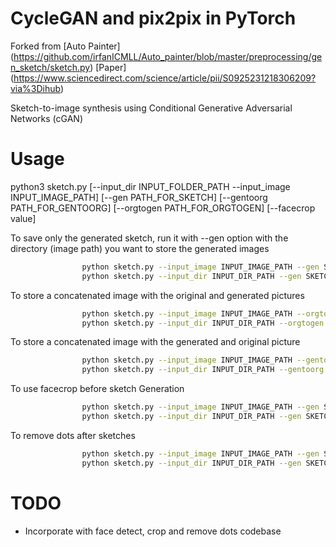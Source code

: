 # CycleGAN and pix2pix in PyTorch

Forked from [Auto Painter] (https://github.com/irfanICMLL/Auto_painter/blob/master/preprocessing/gen_sketch/sketch.py)
[Paper] (https://www.sciencedirect.com/science/article/pii/S0925231218306209?via%3Dihub)

Sketch-to-image synthesis using Conditional Generative Adversarial Networks (cGAN)

# Usage

python3 sketch.py [--input_dir INPUT_FOLDER_PATH --input_image INPUT_IMAGE_PATH] [--gen PATH_FOR_SKETCH] [--gentoorg PATH_FOR_GENTOORG] [--orgtogen PATH_FOR_ORGTOGEN] [--facecrop value]

To save only the generated sketch, run it with --gen option with the directory (image path) you want to store the generated images

```bash
                python sketch.py --input_image INPUT_IMAGE_PATH --gen SKETCH_PATH
                python sketch.py --input_dir INPUT_DIR_PATH --gen SKETCH_PATH
```

To store a concatenated image with the original and generated pictures

```bash
                python sketch.py --input_image INPUT_IMAGE_PATH --orgtogen SKETCH_PATH
                python sketch.py --input_dir INPUT_DIR_PATH --orgtogen SKETCH_PATH
```

To store a concatenated image with the generated and original picture

```bash
                python sketch.py --input_image INPUT_IMAGE_PATH --gentoorg SKETCH_PATH
                python sketch.py --input_dir INPUT_DIR_PATH --gentoorg SKETCH_PATH
```

To use facecrop before sketch Generation

```bash
                python sketch.py --input_image INPUT_IMAGE_PATH --gen SKETCH_PATH --facecrop 100
                python sketch.py --input_dir INPUT_DIR_PATH --gen SKETCH_PATH --facecrop 100
```

To remove dots after sketches

```bash
                python sketch.py --input_image INPUT_IMAGE_PATH --gen SKETCH_PATH --facecrop 100 --remove_dots 50
                python sketch.py --input_dir INPUT_DIR_PATH --gen SKETCH_PATH --facecrop 100 --remove_dots 50
```

# TODO

- Incorporate with face detect, crop and remove dots codebase
